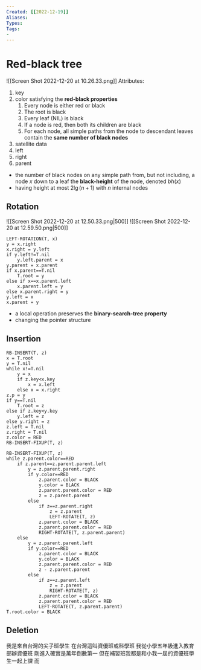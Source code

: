 ```yaml
---
Created: [[2022-12-19]]
Aliases: 
Types: 
Tags: 
- 
---
```

# Red-black tree
![[Screen Shot 2022-12-20 at 10.26.33.png]]
Attributes:
1. key
2. color
   satisfying the **red-black properties**
   1. Every node is either red or black
   2. The root is black
   3. Every leaf (NIL) is black
   4. If a node is red, then both its children are black
   5. For each node, all simple paths from the node to descendant leaves contain the **same number of black nodes**
3. satellite data
4. left 
5. right 
6. parent
- the number of black nodes on any simple path from, but not including, a node $x$ down to a leaf the **black-height** of the node, denoted $bh(x)$
- having height at most $2\lg(n+1)$ with $n$ internal nodes
## Rotation
![[Screen Shot 2022-12-20 at 12.50.33.png|500]]
![[Screen Shot 2022-12-20 at 12.59.50.png|500]]
```Pseudocode
LEFT-ROTATION(T, x)
y = x.right
x.right = y.left
if y.left!=T.nil
	y.left.parent = x
y.parent = x.parent
if x.parent==T.nil
	T.root = y
else if x==x.parent.left
	x.parent.left = y
else x.parent.right = y
y.left = x
x.parent = y
```
- a local operation preserves the **binary-search-tree property**
- changing the pointer structure
## Insertion
```Pseudocode
RB-INSERT(T, z)
x = T.root
y = T.nil
while x!=T.nil
	y = x
	if z.key<x.key
		x = x.left
	else x = x.right
z.p = y
if y==T.nil
	T.root = z
else if z.key<y.key
	y.left = z
else y.right = z
z.left = T.nil
z.right = T.nil
z.color = RED
RB-INSERT-FIXUP(T, z)

RB-INSERT-FIXUP(T, z)
while z.parent.color==RED
	if z.parent==z.parent.parent.left
		y = z.parent.parent.right
		if y.color==RED
			z.parent.color = BLACK
			y.color = BLACK
			z.parent.parent.color = RED
			z = z.parent.parent
		else
			if z==z.parent.right
				z = z.parent
				LEFT-ROTATE(T, z)
			z.parent.color = BLACK
			z.parent.parent.color = RED
			RIGHT-ROTATE(T, z.parent.parent)
	else
		y = z.parent.parent.left
		if y.color==RED
			z.parent.color = BLACK
			y.color = BLACK
			z.parent.parent.color = RED
			z - z.parent.parent
		else
			if z==z.parent.left
				z = z.parent
				RIGHT-ROTATE(T, z)
			z.parent.color = BLACK
			z.parent.parent.color = RED
			LEFT-ROTATE(T, z.parent.parent)
T.root.color = BLACK
```
## Deletion
我是來自台灣的尖子班學生
在台灣這叫資優班或科學班
我從小學五年級進入教育部辦資優班
剛進入確實是萬年倒數第一
但在補習班我都是和小我一屆的資優班學生一起上課
而